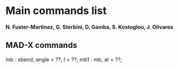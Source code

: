 # Main commands list
**N. Fuster-Marti­nez, G. Sterbini, D. Gamba, S. Kostoglou, J. Olivares** 

## MAD-X commands

  mb : sbend, angle = ??, l = ??; 
	mb1 : mb, at = ??; 


